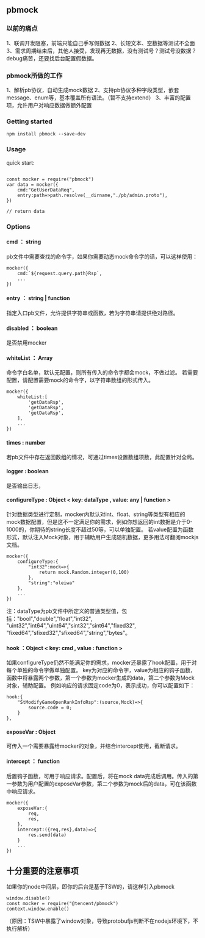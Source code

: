 ## pbmock

### 以前的痛点
1、联调开发阻塞，前端只能自己手写假数据
2、长短文本、空数据等测试不全面
3、需求周期结束后，其他人接受，发现再无数据，没有测试号？测试号没数据？debug痛苦，还要找后台配置假数据。

### pbmock所做的工作
1、解析pb协议，自动生成mock数据
2、支持pb协议多种字段类型，嵌套message、enum等，基本覆盖所有语法。（暂不支持extend）
3、丰富的配置项，允许用户对响应数据做额外配置


### Getting started
```
npm install pbmock --save-dev
```

### Usage
quick start:
```

const mocker = require("pbmock")
var data = mocker({
    cmd:"GetUserDataReq",
    entry:path=>path.resolve(__dirname,"./pb/admin.proto"),
}) 

// return data 

```

### Options

#### cmd ： string
pb文件中需要查找的命令字，如果你需要动态mock命令字的话，可以这样使用：
```
mocker({
    cmd:`${request.query.path}Rsp`,
    ...
})
```

#### entry ： string | function
指定入口pb文件，允许提供字符串或函数，若为字符串请提供绝对路径。

#### disabled ： boolean
是否禁用mocker

#### whiteList ： Array<string>
命令字白名单，默认无配置，则所有传入的命令字都会mock，不做过滤。
若需要配置，请配置需要mock的命令字，以字符串数组的形式传入。
```
mocker({
    whiteList:[
        'getDataRsp',
        'getDataRsp',
        'getDataRsp',
    ],
    ...
})
```

#### times : number
若pb文件中存在返回数组的情况，可通过times设置数组项数，此配置针对全局。

#### logger : boolean
是否输出日志，

#### configureType : Object < key: dataType , value: any | function >
针对数据类型进行定制，mocker内默认对int、float、string等类型有相应的mock数据配置，但是这不一定满足你的需求，例如你想返回的int数据是介于0-1000的，你期待的string长度不超过50等，可以单独配置。
若value配置为函数形式，默认注入Mock对象，用于辅助用户生成随机数据，更多用法可翻阅mockjs文档。
```
mocker({
    configureType:{
        "int32":mock=>{
            return mock.Random.integer(0,100)
        },
        "string":"oleiwa"
    },
    ...
})
```
注：dataType为pb文件中所定义的普通类型值，包括："bool","double","float","int32",
"uint32","int64","uint64","sint32","sint64","fixed32",
"fixed64","sfixed32","sfixed64","string","bytes"。

#### hook ：Object < key: cmd , value : function >
如果configureType仍然不能满足你的需求，mocker还暴露了hook配置，用于对每个单独的命令字做单独配置。
key为对应的命令字，value为相应的钩子函数，函数中将暴露两个参数，第一个参数为mocker生成的data，第二个参数为Mock对象，辅助配置。
例如响应的请求固定code为0，表示成功，你可以配置如下：
```
hook:{
    "StModifyGameOpenRankInfoRsp":(source,Mock)=>{
        source.code = 0;
    }
},
```


#### exposeVar : Object
可传入一个需要暴露给mocker的对象，并结合intercept使用，截断请求。

#### intercept ： function
后置钩子函数，可用于响应请求。配置后，将在mock data完成后调用。传入的第一参数为用户配置的exposeVar参数，第二个参数为mock后的data，可在该函数中响应请求。
```
mocker({
    exposeVar:{
        req,
        res,
    },
    intercept:({req,res},data)=>{
        res.send(data)
    }
    ...
})
```

## 十分重要的注意事项
如果你的node中间层，即你的后台是基于TSW的，请这样引入pbmock
```
window.disable()
const mocker = require("@tencent/pbmock")
context.window.enable()
```
（原因：TSW中暴露了window对象，导致protobufjs判断不在nodejs环境下，不执行解析）